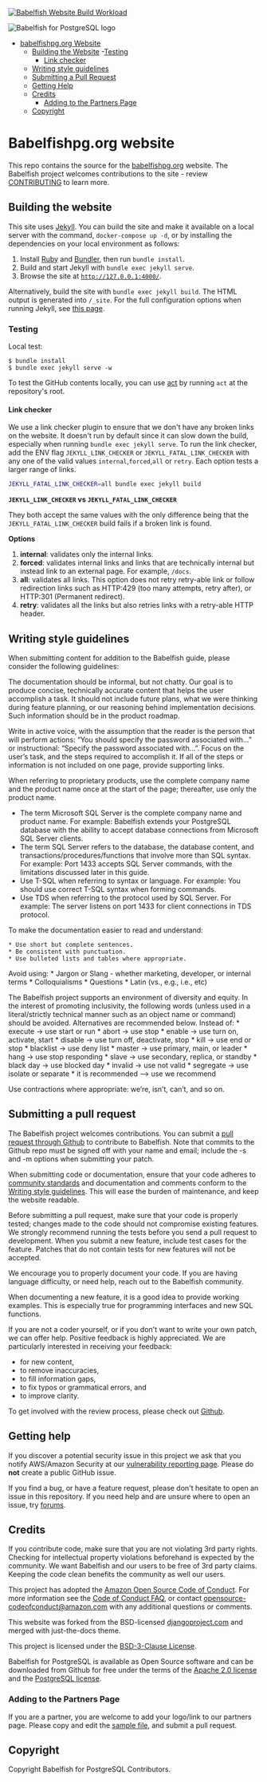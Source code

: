 [![Babelfish Website Build Workload](https://github.com/babelfish-for-postgresql/babelfish_project_website/actions/workflows/jekyll.yml/badge.svg)](https://github.com/babelfish-for-postgresql/babelfish_project_website/actions/workflows/jekyll.yml)

![Babelfish for PostgreSQL logo](assets/images/themed-logo.svg)

- [babelfishpg.org Website](#babelfishpgorg-website)
  - [Building the Website](#building-the-website)
    -[Testing](#testing)
    - [Link checker](#link-checker)
  - [Writing style guidelines](#writing-style-guidelines)
  - [Submitting a Pull Request](#submitting-a-pull-request)
  - [Getting Help](#getting-help)
  - [Credits](#credits)   
    - [Adding to the Partners Page](#adding-to-the-partners-page)
  - [Copyright](#copyright)



# Babelfishpg.org website

This repo contains the source for the [babelfishpg.org](https://babelfishpg.org/) website.  The Babelfish project welcomes contributions to the site - review [CONTRIBUTING](#contributing) to learn more.

## Building the website

This site uses [Jekyll](https://jekyllrb.com/). You can build the site and make it available on a local server with the command, `docker-compose up -d`, or by installing the dependencies on your local environment as follows:

1. Install [Ruby](https://www.ruby-lang.org/en/) and [Bundler](https://bundler.io/), then run `bundle install`.
2. Build and start Jekyll with `bundle exec jekyll serve`.
3. Browse the site at [`http://127.0.0.1:4000/`](http://127.0.0.1:4000/).

Alternatively, build the site with `bundle exec jekyll build`. The HTML output is generated into `/_site`. For the full configuration options when running Jekyll, see [this page](https://jekyllrb.com/docs/configuration/options/).

### Testing

Local test:

```
$ bundle install
$ bundle exec jekyll serve -w
```

To test the GitHub contents locally, you can use [act](https://github.com/nektos/act) by running `act` at the repository's root.

#### Link checker

We use a link checker plugin to ensure that we don't have any broken links on the website. It doesn't run by default since it can slow down the build, especially when running `bundle exec jekyll serve`. To run the link checker, add the ENV flag `JEKYLL_LINK_CHECKER` or `JEKYLL_FATAL_LINK_CHECKER` with any one of the valid values `internal`,`forced`,`all` or `retry`. Each option tests a larger range of links.

```sh
JEKYLL_FATAL_LINK_CHECKER=all bundle exec jekyll build
```

**`JEKYLL_LINK_CHECKER` vs `JEKYLL_FATAL_LINK_CHECKER`**

They both accept the same values with the only difference being that the `JEKYLL_FATAL_LINK_CHECKER` build fails if a broken link is found.

**Options**

1. **internal**: validates only the internal links.
2. **forced**: validates internal links and links that are technically internal but instead link to an external page. For example, `/docs`.
3. **all**: validates all links. This option does not retry retry-able link or follow redirection links such as HTTP:429 (too many attempts, retry after), or HTTP:301 (Permanent redirect).
4. **retry**: validates all the links but also retries links with a retry-able HTTP header.


## Writing style guidelines

When submitting content for addition to the Babelfish guide, please consider the following guidelines:

The documentation should be informal, but not chatty.  Our goal is to produce concise, technically accurate content that helps the user accomplish a task.  It should not include future plans, what we were thinking during feature planning, or our reasoning behind implementation decisions. Such information should be in the product roadmap.

Write in active voice, with the assumption that the reader is the person that will perform actions: “You should specify the password associated with...” or instructional:  “Specify the password associated with...”.  Focus on the user’s task, and the steps required to accomplish it.  If all of the steps or information is not included on one page, provide supporting links.

When referring to proprietary products, use the complete company name and the product name once at the start of the page; thereafter, use only the product name. 

  * The term Microsoft SQL Server is the complete company name and product name.  For example: Babelfish extends your PostgreSQL database with the ability to accept database connections from Microsoft SQL Server clients.
  * The term SQL Server refers to the database, the database content, and transactions/procedures/functions that involve more than SQL syntax.  For example: Port 1433 accepts SQL Server commands, with the limitations discussed later in this guide.
  * Use T-SQL when referring to syntax or language.  For example: You should use correct T-SQL syntax when forming commands.
  * Use TDS when referring to the protocol used by SQL Server.  For example: The server listens on port 1433 for client connections in TDS protocol.

To make the documentation easier to read and understand:

    * Use short but complete sentences.  
    * Be consistent with punctuation.
    * Use bulleted lists and tables where appropriate.

Avoid using:
    * Jargon or Slang - whether marketing, developer, or internal terms
    * Colloquialisms 
    * Questions
    * Latin (vs., e.g., i.e.,  etc)

The Babelfish project supports an environment of diversity and equity.  In the interest of promoting inclusivity, the following words (unless used in a literal/strictly technical manner such as an object name or command) should be avoided.  Alternatives are recommended below.  Instead of: 
    * execute → use start or run 
    * abort → use stop
    * enable → use turn on, activate, start
    * disable → use turn off, deactivate, stop
    * kill → use end or stop
    * blacklist → use deny list
    * master → use primary, main, or leader
    * hang → use stop responding
    * slave → use secondary, replica, or standby
    * black day → use blocked day
    * invalid → use not valid
    * segregate → use isolate or separate
    * it is recommended --> use we recommend

Use contractions where appropriate:  we’re, isn’t, can’t, and so on.


## Submitting a pull request

The Babelfish project welcomes contributions. You can submit a [pull request through Github](https://docs.github.com/en/github/collaborating-with-pull-requests/proposing-changes-to-your-work-with-pull-requests/about-pull-requests) to contribute to Babelfish. Note that commits to the Github repo must be signed off with your name and email; include the -s and -m options when submitting your patch. 

When submitting code or documentation, ensure that your code adheres to
[community standards](https://www.postgresql.org/docs/current/source.html) and
documentation and comments conform to the [Writing style guidelines](#Writing-style-guidelines). This will ease 
the burden of maintenance, and keep the website readable.

Before submitting a pull request, make sure that your code is properly tested; changes made to 
the code should not compromise existing features. We strongly recommend running the tests
before you send a pull request to development. When you submit a new feature, include 
test cases for the feature.  Patches that do not contain tests for new features will not be 
accepted.

We encourage you to properly document your code.  If you are having language difficulty, or 
need help, reach out to the Babelfish community.

When documenting a new feature, it is a good idea to provide working examples.
This is especially true for programming interfaces and new SQL functions. 

If you are not a coder yourself, or if you don't want to write your own patch, we
can offer help. Positive feedback is highly appreciated.
We are particularly interested in receiving your feedback:

- for new content,
- to remove inaccuracies,
- to fill information gaps,
- to fix typos or grammatical errors, and
- to improve clarity.

To get involved with the review process, please check out
[Github](https://github.com/babelfish-for-postgresql/postgresql_modified_for_babelfish).


## Getting help

If you discover a potential security issue in this project we ask that you notify AWS/Amazon Security at our [vulnerability reporting page](https://aws.amazon.com/security/vulnerability-reporting/). Please do **not** create a public GitHub issue.

If you find a bug, or have a feature request, please don't hesitate to open an issue in this repository.  If you need help and are unsure where to open an issue, try [forums](https://discuss.babelfishpgcommunity.dev/).


## Credits

If you contribute code, make sure that you are not violating 3rd party rights.
Checking for intellectual property violations beforehand is expected by the community. We want
Babelfish and our users to be free of 3rd party claims. Keeping the code clean benefits 
the community as well our users.

This project has adopted the [Amazon Open Source Code of Conduct](CODE_OF_CONDUCT.md). For more information see the [Code of Conduct FAQ](https://aws.github.io/code-of-conduct-faq), or contact [opensource-codeofconduct@amazon.com](mailto:opensource-codeofconduct@amazon.com) with any additional questions or comments.

This website was forked from the BSD-licensed [djangoproject.com](https://github.com/django/djangoproject.com) and merged with just-the-docs theme.

This project is licensed under the [BSD-3-Clause License](LICENSE).

Babelfish for PostgreSQL is available as Open Source software and can be downloaded from Github for
free under the terms of the
[Apache 2.0 license](https://www.apache.org/licenses/LICENSE-2.0) and the
[PostgreSQL license](https://www.postgresql.org/about/licence/).


### Adding to the Partners Page

If you are a partner, you are welcome to add your logo/link to our partners page. Please copy and edit the [sample file](_partners/_sample.md), and submit a pull request.

## Copyright

Copyright Babelfish for PostgreSQL Contributors.
